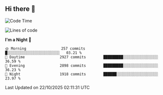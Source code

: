 ## Hi there 👋

<!--
**Wangmerlyn/Wangmerlyn** is a ✨ _special_ ✨ repository because its `README.md` (this file) appears on your GitHub profile.

Here are some ideas to get you started:

- 🔭 I’m currently working on ...
- 🌱 I’m currently learning ...
- 👯 I’m looking to collaborate on ...
- 🤔 I’m looking for help with ...
- 💬 Ask me about ...
- 📫 How to reach me: ...
- 😄 Pronouns: ...
- ⚡ Fun fact: ...
-->
<!--START_SECTION:waka-->
![Code Time](http://img.shields.io/badge/Code%20Time-586%20hrs%204%20mins-blue)

![Lines of code](https://img.shields.io/badge/From%20Hello%20World%20I%27ve%20Written-43.7%20million%20lines%20of%20code-blue)

**I'm a Night 🦉** 

```text
🌞 Morning                257 commits         █░░░░░░░░░░░░░░░░░░░░░░░░   03.21 % 
🌆 Daytime                2927 commits        █████████░░░░░░░░░░░░░░░░   36.59 % 
🌃 Evening                2898 commits        █████████░░░░░░░░░░░░░░░░   36.23 % 
🌙 Night                  1918 commits        ██████░░░░░░░░░░░░░░░░░░░   23.97 % 
```



 Last Updated on 22/10/2025 02:11:31 UTC
<!--END_SECTION:waka-->
